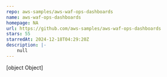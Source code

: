 ```yaml
---
repo: aws-samples/aws-waf-ops-dashboards
name: aws-waf-ops-dashboards
homepage: NA
url: https://github.com/aws-samples/aws-waf-ops-dashboards
stars: 55
starredAt: 2024-12-18T04:29:20Z
description: |-
    null
---
```


[object Object]
